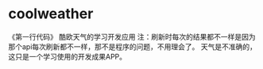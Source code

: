 # coolweather
《第一行代码》 酷欧天气的学习开发应用
注：刷新时每次的结果都不一样是因为那个api每次刷新都不一样，那不是程序的问题，不用理会了。
天气是不准确的，这只是一个学习使用的开发成果APP。